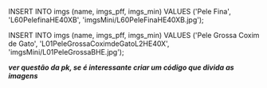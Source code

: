 INSERT INTO imgs (name, imgs_pff, imgs_min)
VALUES ('Pele Fina', 'L60PelefinaHE40XB', 'imgsMini/L60PeleFinaHE40XB.jpg'); 

INSERT INTO imgs (name, imgs_pff, imgs_min)
VALUES ('Pele Grossa Coxim de Gato', 'L01PeleGrossaCoximdeGatoL2HE40X', 'imgsMini/L01PeleGrossaBHE.jpg'); 

***ver questão da pk, se é interessante criar um código que divida as imagens***